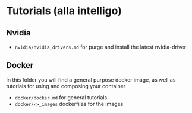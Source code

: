 # Tutorials (alla intelligo)

## Nvidia
- `nvidia/nvidia_drivers.md` for purge and install the latest nvidia-driver
## Docker
In this folder you will find a general purpose docker image, as well as tutorials for using and composing your container
- `docker/docker.md` for general tutorials
- `docker/<>_images` dockerfiles for the images
